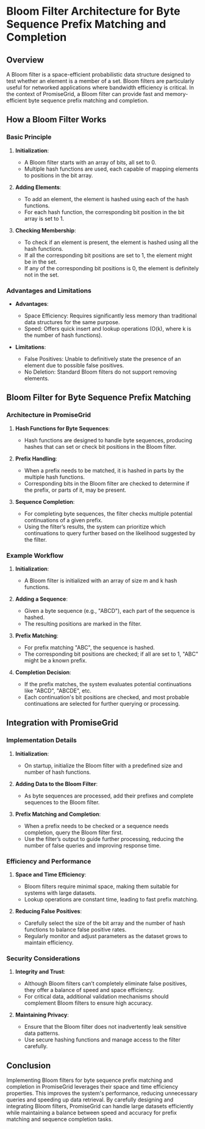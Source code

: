 # Bloom Filter Architecture for Byte Sequence Prefix Matching and Completion

## Overview

A Bloom filter is a space-efficient probabilistic data structure designed to test whether an element is a member of a set. Bloom filters are particularly useful for networked applications where bandwidth efficiency is critical. In the context of PromiseGrid, a Bloom filter can provide fast and memory-efficient byte sequence prefix matching and completion.

## How a Bloom Filter Works

### Basic Principle

1. **Initialization**:
    - A Bloom filter starts with an array of bits, all set to 0.
    - Multiple hash functions are used, each capable of mapping elements to positions in the bit array.

2. **Adding Elements**:
    - To add an element, the element is hashed using each of the hash functions.
    - For each hash function, the corresponding bit position in the bit array is set to 1.

3. **Checking Membership**:
    - To check if an element is present, the element is hashed using all the hash functions.
    - If all the corresponding bit positions are set to 1, the element might be in the set.
    - If any of the corresponding bit positions is 0, the element is definitely not in the set.

### Advantages and Limitations

- **Advantages**:
    - Space Efficiency: Requires significantly less memory than traditional data structures for the same purpose.
    - Speed: Offers quick insert and lookup operations (O(k), where k is the number of hash functions).

- **Limitations**:
    - False Positives: Unable to definitively state the presence of an element due to possible false positives.
    - No Deletion: Standard Bloom filters do not support removing elements.

## Bloom Filter for Byte Sequence Prefix Matching

### Architecture in PromiseGrid

1. **Hash Functions for Byte Sequences**:
    - Hash functions are designed to handle byte sequences, producing hashes that can set or check bit positions in the Bloom filter.

2. **Prefix Handling**:
    - When a prefix needs to be matched, it is hashed in parts by the multiple hash functions.
    - Corresponding bits in the Bloom filter are checked to determine if the prefix, or parts of it, may be present.

3. **Sequence Completion**:
    - For completing byte sequences, the filter checks multiple potential continuations of a given prefix.
    - Using the filter’s results, the system can prioritize which continuations to query further based on the likelihood suggested by the filter.

### Example Workflow

1. **Initialization**:
    - A Bloom filter is initialized with an array of size m and k hash functions.

2. **Adding a Sequence**:
    - Given a byte sequence (e.g., "ABCD"), each part of the sequence is hashed.
    - The resulting positions are marked in the filter.

3. **Prefix Matching**:
    - For prefix matching "ABC", the sequence is hashed.
    - The corresponding bit positions are checked; if all are set to 1, "ABC" might be a known prefix.

4. **Completion Decision**:
    - If the prefix matches, the system evaluates potential continuations like "ABCD", "ABCDE", etc.
    - Each continuation's bit positions are checked, and most probable continuations are selected for further querying or processing.

## Integration with PromiseGrid

### Implementation Details

1. **Initialization**:
    - On startup, initialize the Bloom filter with a predefined size and number of hash functions.

2. **Adding Data to the Bloom Filter**:
    - As byte sequences are processed, add their prefixes and complete sequences to the Bloom filter.

3. **Prefix Matching and Completion**:
    - When a prefix needs to be checked or a sequence needs completion, query the Bloom filter first.
    - Use the filter’s output to guide further processing, reducing the number of false queries and improving response time.

### Efficiency and Performance

1. **Space and Time Efficiency**:
    - Bloom filters require minimal space, making them suitable for systems with large datasets.
    - Lookup operations are constant time, leading to fast prefix matching.

2. **Reducing False Positives**:
    - Carefully select the size of the bit array and the number of hash functions to balance false positive rates.
    - Regularly monitor and adjust parameters as the dataset grows to maintain efficiency.

### Security Considerations

1. **Integrity and Trust**:
    - Although Bloom filters can’t completely eliminate false positives, they offer a balance of speed and space efficiency.
    - For critical data, additional validation mechanisms should complement Bloom filters to ensure high accuracy.

2. **Maintaining Privacy**:
    - Ensure that the Bloom filter does not inadvertently leak sensitive data patterns.
    - Use secure hashing functions and manage access to the filter carefully.

## Conclusion

Implementing Bloom filters for byte sequence prefix matching and completion in PromiseGrid leverages their space and time efficiency properties. This improves the system's performance, reducing unnecessary queries and speeding up data retrieval. By carefully designing and integrating Bloom filters, PromiseGrid can handle large datasets efficiently while maintaining a balance between speed and accuracy for prefix matching and sequence completion tasks.
